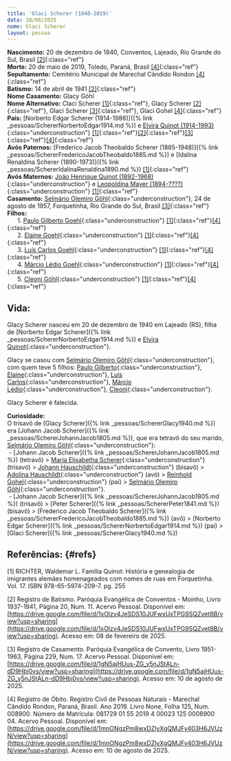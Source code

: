 ```yaml
---
title: 'Glaci Scherer (1940-2019)'
data: 10/08/2025
nome: Glaci Scherer
layout: pessoa
---
```


**Nascimento:** 20 de dezembro de 1940, Conventos, Lajeado, Rio Grande do Sul, Brasil [[2]](#refs){:class="ref"}<br/>
**Morte:** 20 de maio de 2019, Toledo, Paraná, Brasil [[4]](#refs){:class="ref"}<br/>
**Sepultamento:** Cemitério Municipal de Marechal Cândido Rondon [[4]](#refs){:class="ref"}<br/>
**Batismo:** 14 de abril de 1941 [[2]](#refs){:class="ref"}<br/>
**Nome Casamento:** Glacy Göhl<br/>
**Nome Alternativo:** Claci Scherer [[1]](#refs){:class="ref"}, Glacy Scherer [[2]](#refs){:class="ref"}, Glaci Scherer [[3]](#refs){:class="ref"}, Glaci Gohel [[4]](#refs){:class="ref"}<br/>
**Pais:** [Norberto Edgar Scherer (1914-1986)]({% link _pessoas/SchererNorbertoEdgar1914.md %}) e [Elvira Quinot (1914-1993)](){:class="underconstruction"} [[1]](#refs){:class="ref"}[[2]](#refs){:class="ref"}[[3]](#refs){:class="ref"}[[4]](#refs){:class="ref"}<br/>
**Avós Paternos:** [Frederico Jacob Theobaldo Scherer (1885-1948)]({% link _pessoas/SchererFredericoJacobTheobaldo1885.md %}) e [Idalina Renaldina Scherer (1890-1973)]({% link _pessoas/SchererIdalinaRenaldina1890.md %}) [[1]](#refs){:class="ref"}<br/>
**Avós Maternos:** [João Henrique Quinot (1892-1968)](){:class="underconstruction"} e [Leopoldina Mayer (1894-????)](){:class="underconstruction"} [[1]](#refs){:class="ref"}<br/>
**Casamento:** [Selmário Olemiro Göhl](){:class="underconstruction"}, 24 de agosto de 1957, Forquetinha, Rio Grande do Sul, Brasil [[3]](#refs){:class="ref"}<br/>
**Filhos:**<br/>
&nbsp;&nbsp;&nbsp;&nbsp;&nbsp;&nbsp;1. [Paulo Gilberto Goehl](){:class="underconstruction"} [[1]](#refs){:class="ref"}[[4]](#refs){:class="ref"}<br/>
&nbsp;&nbsp;&nbsp;&nbsp;&nbsp;&nbsp;2. [Elaine Goehl](){:class="underconstruction"} [[1]](#refs){:class="ref"}[[4]](#refs){:class="ref"}<br/>
&nbsp;&nbsp;&nbsp;&nbsp;&nbsp;&nbsp;3. [Luís Carlos Goehl](){:class="underconstruction"} [[1]](#refs){:class="ref"}[[4]](#refs){:class="ref"}<br/>
&nbsp;&nbsp;&nbsp;&nbsp;&nbsp;&nbsp;4. [Márcio Lédio Goehl](){:class="underconstruction"} [[1]](#refs){:class="ref"}[[4]](#refs){:class="ref"}<br/>
&nbsp;&nbsp;&nbsp;&nbsp;&nbsp;&nbsp;5. [Cleoni Göhl](){:class="underconstruction"} [[1]](#refs){:class="ref"}[[4]](#refs){:class="ref"}<br/>

## Vida:

Glacy Scherer nasceu em 20 de dezembro de 1940 em Lajeado (RS), filha de [Norberto Edgar Scherer]({% link _pessoas/SchererNorbertoEdgar1914.md %}) e [Elvira Quinot](){:class="underconstruction"}.

Glacy se casou com [Selmário Olemiro Göhl](){:class="underconstruction"}, com quem teve 5 filhos: [Paulo Gilberto](){:class="underconstruction"}, [Elaine](){:class="underconstruction"}, [Luís Carlos](){:class="underconstruction"}, [Márcio Lédio](){:class="underconstruction"}, [Cleoni](){:class="underconstruction"}.

Glacy Scherer é falecida.

**Curiosidade:** <br/>
O trisavô de [Glacy Scherer]({% link _pessoas/SchererGlacy1940.md %}) era [Johann Jacob Scherer]({% link _pessoas/SchererJohannJacob1805.md %}), que era tetravô do seu marido, [Selmário Olemiro Göhl](){:class="underconstruction"}:
<br/>
&nbsp;- [Johann Jacob Scherer]({% link _pessoas/SchererJohannJacob1805.md %}) (tetravô) > [Maria Elisabetha Scherer](){:class="underconstruction"} (trisavó) > [Johann Hauschildt](){:class="underconstruction"} (bisavô) > [Adolina Hauschildt](){:class="underconstruction"} (avó) > [Reinhold Gohel](){:class="underconstruction"} (pai) > [Selmário Olemiro Göhl](){:class="underconstruction"}.
<br/>
&nbsp;- [Johann Jacob Scherer]({% link _pessoas/SchererJohannJacob1805.md %}) (trisavô) > [Peter Scherer]({% link _pessoas/SchererPeter1841.md %}) (bisavô) > [Frederico Jacob Theobaldo Scherer]({% link _pessoas/SchererFredericoJacobTheobaldo1885.md %}) (avô) > [Norberto Edgar Scherer]({% link _pessoas/SchererNorbertoEdgar1914.md %}) (pai) > [Glaci Scherer]({% link _pessoas/SchererGlacy1940.md %})


## Referências:  {#refs} 

[1] RICHTER, Waldemar L. Família Quinot: História e genealogia de imigrantes alemães homenageados com nomes de ruas em Forquetinha. Vol. 17. ISBN 978-65-5974-209-7. pg. 255

[2] Registro de Batismo. Paróquia Evangélica de Conventos - Moinho, Livro 1937-1941, Página 20, Num. 11.  Acervo Pessoal. Disponível em: [https://drive.google.com/file/d/1xOlzv4JeSDS10JUFwxUxTPG9SQZvet8B/view?usp=sharing](https://drive.google.com/file/d/1xOlzv4JeSDS10JUFwxUxTPG9SQZvet8B/view?usp=sharing). Acesso em: 08 de fevereiro de 2025.

[3] Registro de Casamento. Paróquia Evangélica de Convento, Livro 1951-1963, Página 229, Num. 17.  Acervo Pessoal. Disponível em: [https://drive.google.com/file/d/1gN5ajHUus-ZG_y5nJStALn-dD9Hbj0vs/view?usp=sharing](https://drive.google.com/file/d/1gN5ajHUus-ZG_y5nJStALn-dD9Hbj0vs/view?usp=sharing). Acesso em: 10 de agosto de 2025.


[4] Registro de Óbito. Registro Civíl de Pessoas Naturais - Marechal Cândido Rondon, Paraná, Brasil. Ano 2019. Livro None, Folha 125, Num. 008900. Número de Matrícula: 081729 01 55 2019 4 00023 125 0008900 04. Acervo Pessoal. Disponível em: [https://drive.google.com/file/d/1mnONgzPm8wxDZlyXgQMJFy403H6JVUzN/view?usp=sharing](https://drive.google.com/file/d/1mnONgzPm8wxDZlyXgQMJFy403H6JVUzN/view?usp=sharing). Acesso em: 10 de agosto de 2025.
